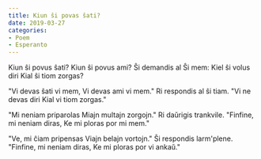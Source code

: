 ```yaml
---
title: Kiun ŝi povas ŝati?
date: 2019-03-27
categories:
- Poem
- Esperanto
---
```


<div class="verse">
Kiun ŝi povus ŝati?
Kiun ŝi povus ami?
Ŝi demandis al Ŝi mem:
Kiel ŝi volus diri
Kial ŝi tiom zorgas?

"Vi devas ŝati vi mem,
Vi devas ami vi mem."
Ri respondis al ŝi tiam.
"Vi ne devas diri
Kial vi tiom zorgas."

"Mi neniam priparolas
Miajn multajn zorgojn."
Ri daŭrigis trankvile.
"Finfine, mi neniam diras,
Ke mi ploras por mi mem."

"Ve, mi ĉiam pripensas
Viajn belajn vortojn."
Ŝi respondis larm'plene.
"Finfine, mi neniam diras,
Ke mi ploras por vi ankaŭ."
</div>
